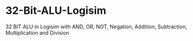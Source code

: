 # 32-Bit-ALU-Logisim
32 BIT ALU in Logisim with AND, OR, NOT, Negation, Addition, Subtraction, Multiplication and Division
